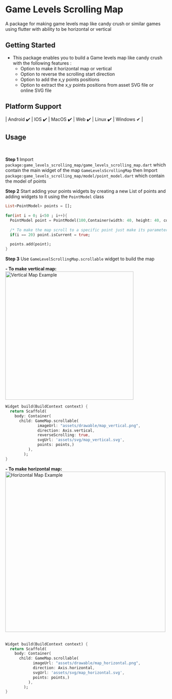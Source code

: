 # Game Levels Scrolling Map

A package for making game levels map like candy crush or similar games using flutter with ability to be horizontal or vertical

## Getting Started

* This package enables you to build a Game levels map like candy crush with the following features :
  - Option to make it horizontal map or vertical
  - Option to reverse the scrolling start direction
  - Option to add the x,y points positions
  - Option to extract the x,y points positions from asset SVG file or online SVG file

## Platform Support

| Android ✔️ | IOS ✔️ | MacOS ✔️ ️| Web ✔️ | Linux ✔️ | Windows ✔ ️|

## Usage
<br>

**Step 1** Import `package:game_levels_scrolling_map/game_levels_scrolling_map.dart` which contain the main widget of the map `GameLevelsScrollingMap`
then Import `package:game_levels_scrolling_map/model/point_model.dart` which contain the model of points<br>

**Step 2** Start adding your points widgets by creating a new List of points and adding widgets to it using the `PointModel` class<br>

```dart
List<PointModel> points = [];
      
for(int i = 0; i<50 ; i++){
  PointModel point = PointModel(100,Container(width: 40, height: 40, color: Colors.red, child: Text("$i")));
  
  /* To make the map scroll to a specific point just make its parameter 'isCurrent' = true like the following which will make the map scroll to it once created*/
  if(i == 20) point.isCurrent = true;
  
  points.add(point);
}
```

**Step 3** Use `GameLevelScrollingMap.scrollable` widget to build the map<br>

**- To make vertical map:**<br>
<img src="https://raw.githubusercontent.com/MohamedSayed9392/Game-Levels-Scrolling-Map/master/screenshots/screenshot_map_vertical.png" alt="Vertical Map Example" width="400"/><br>

```dart
Widget build(BuildContext context) {
  return Scaffold(
    body: Container(
      child: GameMap.scrollable(
              imageUrl: "assets/drawable/map_vertical.png",
              direction: Axis.vertical,
              reverseScrolling: true,
              svgUrl: 'assets/svg/map_vertical.svg',
              points: points,)
          ),
        );
}
```
**- To make horizontal map:**<br>
<img src="https://raw.githubusercontent.com/MohamedSayed9392/Game-Levels-Scrolling-Map/master/screenshots/screenshot_map_horizantal.png" alt="Horizontal Map Example" width="500"/><br><br>

```dart
Widget build(BuildContext context) {
  return Scaffold(
    body: Container(
      child: GameMap.scrollable(
            imageUrl: "assets/drawable/map_horizontal.png",
            direction: Axis.horizontal,
            svgUrl: 'assets/svg/map_horizontal.svg',
            points: points,)
          ),
        );
}
```



